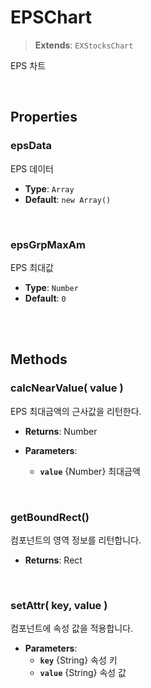 # EPSChart
> **Extends**: `EXStocksChart`

EPS 차트

<br/>

## Properties


### epsData

EPS 데이터

* **Type**: `Array`
* **Default**: `new Array()`

<br/>

### epsGrpMaxAm

EPS 최대값

* **Type**: `Number`
* **Default**: `0`

<br/>
<br/>

## Methods

### calcNearValue( value )

EPS 최대금액의 근사값을 리턴한다.

* **Returns**: Number

* **Parameters**: 
	* **`value`** {Number} 최대금액

<br/>

### getBoundRect()

컴포넌트의 영역 정보를 리턴합니다.

* **Returns**: Rect

<br/>

### setAttr( key, value )

컴포넌트에 속성 값을 적용합니다.

* **Parameters**: 
	* **`key`** {String} 속성 키
	* **`value`** {String} 속성 값

<br/>
<br/>
